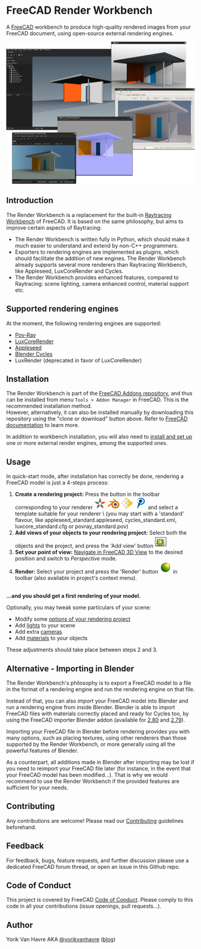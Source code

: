 # FreeCAD Render Workbench

A [FreeCAD](https://www.freecadweb.org) workbench to produce high-quality
rendered images from your FreeCAD document, using open-source external
rendering engines.

<img src=./docs/freecad-june-09.jpg alt="ShowCase" title="Examples of rendering
made with Render Workbench">

## Introduction

The Render Workbench is a replacement for the built-in [Raytracing
Workbench](https://www.freecadweb.org/wiki/Raytracing_Module) of FreeCAD. It is
based on the same philosophy, but aims to improve certain aspects of
Raytracing:

* The Render Workbench is written fully in Python, which should make it much
  easier to understand and extend by non-C++ programmers.
* Exporters to rendering engines are implemented as plugins, which should
  facilitate the addition of new engines. The Render Workbench already supports several more
  renderers than Raytracing Workbench, like Appleseed, LuxCoreRender and Cycles.
* The Render Workbench provides enhanced features, compared to Raytracing:
  scene lighting, camera enhanced control, material support etc.

## Supported rendering engines

At the moment, the following rendering engines are supported:

* [Pov-Ray](https://povray.org/)  
* [LuxCoreRender](https://luxcorerender.org/)
* [Appleseed](https://appleseedhq.net) 
* [Blender Cycles](https://www.cycles-renderer.org/)
* LuxRender (deprecated in favor of LuxCoreRender)

## Installation

The Render Workbench is part of the [FreeCAD Addons
repository](https://github.com/FreeCAD/FreeCAD-addons), and thus can be
installed from menu `Tools > Addon Manager` in FreeCAD. This is the recommended
installation method.<br /> However, alternatively, it can also be installed
manually by downloading this repository using the "clone or download" button
above. Refer to [FreeCAD
documentation](https://www.freecadweb.org/wiki/How_to_install_additional_workbenches)
to learn more.

In addition to workbench installation, you will also need to [install and set
up](./docs/EngineInstall.md) one or more external render engines, among the
supported ones.

## Usage

In quick-start mode, after installation has correctly be done, rendering a
FreeCAD model is just a 4-steps process:
1. **Create a rendering project:** Press the button in the toolbar
   corresponding to your renderer <img src=./icons/Appleseed.svg height=32>
   <img src=./icons/Cycles.svg height=32> <img src=./icons/Luxcore.svg
   height=32> <img src=./icons/Povray.svg height=32> and select a template
   suitable for your renderer \ (you may start with a 'standard' flavour, like
   appleseed_standard.appleseed, cycles_standard.xml, luxcore_standard.cfg or
   povray_standard.pov) 
2. **Add views of your objects to your rendering project:** Select both the
   objects and the project, and press the 'Add view' button <img
   src=./icons/RenderView.svg height=32>
3. **Set your point of view:** [Navigate in FreeCAD 3D View](https://wiki.freecadweb.org/Manual:Navigating_in_the_3D_view)
   to the desired position and switch to _Perspective_ mode.
4. **Render:** Select your project and press the 'Render' button <img
   src=./icons/Render.svg height=32> in toolbar (also available in project's
   context menu).

<br /> **...and you should get a first rendering of your model.** <br /> 


Optionally, you may tweak some particulars of your scene:
* Modify some [options of your rendering project](./docs/Projects.md)
* Add [lights](./docs/Lights.md) to your scene
* Add extra [cameras](./docs/Cameras.md)
* Add [materials](./docs/Materials.md) to your objects

These adjustments should take place between steps 2 and 3.

## Alternative - Importing in Blender

The Render Workbench's philosophy is to export a FreeCAD model to a file in the
format of a rendering engine and run the rendering engine on that file.

Instead of that, you can also *import* your FreeCAD model into Blender and run a
rendering engine from inside Blender.  Blender is able to import FreeCAD files
with materials correctly placed and ready for Cycles too, by using the FreeCAD
importer Blender addon (available for
[2.80](https://gist.github.com/yorikvanhavre/680156f59e2b42df8f5f5391cae2660b)
and
[2.79](https://gist.github.com/yorikvanhavre/e873d51c8f0e307e333fe595c429ba87)).

Importing your FreeCAD file in Blender before rendering provides you with many
options, such as placing textures, using other renderers than those supported
by the Render Workbench, or more generally using all the powerful features of
Blender.

As a counterpart, all additions made in Blender after importing may be lost if
you need to reimport your FreeCAD file later (for instance, in the event that
your FreeCAD model has been modified...). That is why we would recommend to use
the Render Workbench if the provided features are sufficient for your needs.

## Contributing

Any contributions are welcome! Please read our
[Contributing](./docs/Contributing.md) guidelines beforehand.

## Feedback

For feedback, bugs, feature requests, and further discussion please use a
dedicated FreeCAD forum thread, or open an issue in this Github repo.

## Code of Conduct

This project is covered by FreeCAD [Code of
Conduct](https://github.com/FreeCAD/FreeCAD/blob/master/CODE_OF_CONDUCT.md).
Please comply to this code in all your contributions (issue openings, pull
requests...).

## Author

Yorik Van Havre AKA [@yorikvanhavre](https://github.com/yorikvanhavre)
([blog](https://yorik.uncreated.net/))
